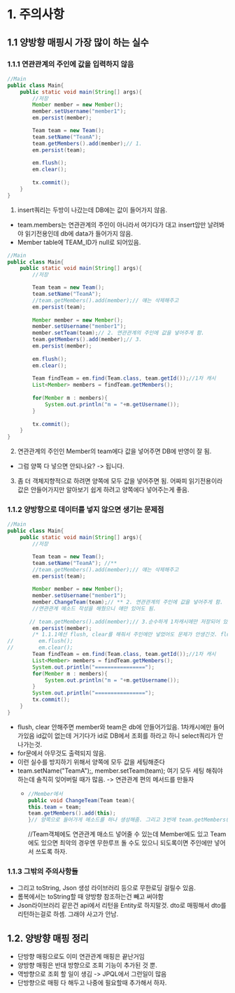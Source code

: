 # 1. 주의사항
## 1.1 양방향 매핑시 가장 많이 하는 실수
### 1.1.1 연관관계의 주인에 값을 입력하지 않음
```java
//Main
public class Main{
    public static void main(String[] args){
        //저장
        Member member = new Member();
        member.setUsername("member1");
        em.persist(member);

        Team team = new Team();
        team.setName("TeamA");
        team.getMembers().add(member);// 1.
        em.persist(team);
        
        em.flush();
        em.clear();
        
        tx.commit();
    }
}
```
1.  insert쿼리는 두방이 나갔는데 DB에는 값이 들어가지 않음.
* team.members는 연관관계의 주인이 아니라서 여기다가 대고 insert암만 날려봐야 읽기전용인데 db에 data가 들어가지 않음.
* Member table에 TEAM_ID가 null로 되어있음.

```java
//Main
public class Main{
    public static void main(String[] args){
        //저장

        Team team = new Team();
        team.setName("TeamA");
        //team.getMembers().add(member);// 얘는 삭제해주고 
        em.persist(team);
        
        Member member = new Member();
        member.setUsername("member1");
        member.setTeam(team);// 2. 연관관계의 주인에 값을 넣어주게 함.
        team.getMembers().add(member);// 3. 
        em.persist(member);
        
        em.flush();
        em.clear();
        
        Team findTeam = em.find(Team.class, team.getId());//1차 캐시
        List<Member> members = findTeam.getMembers();
        
        for(Member m : members){
            System.out.println("m = "+m.getUsername());
        }
        
        tx.commit();
    }
}
```
2. 연관관계의 주인인 Member의 team에다 값을 넣어주면 DB에 반영이 잘 됨. 

* 그럼 양쪽 다 넣으면 안되나요? -> 됩니다.
3. 좀 더 객체지향적으로 하려면 양쪽에 모두 값을 넣어주면 됨. 어짜피 읽기전용이라 값은 안들어가지만 알아보기 쉽게 하려고 양쪽에다 넣어주는게 좋음.


### 1.1.2 양방향으로 데이터를 넣지 않으면 생기는 문제점
```java
//Main
public class Main{
    public static void main(String[] args){
        //저장

        Team team = new Team();
        team.setName("TeamA"); //**
        //team.getMembers().add(member);// 얘는 삭제해주고 
        em.persist(team);
        
        Member member = new Member();
        member.setUsername("member1");
        member.ChangeTeam(team);// ** 2. 연관관계의 주인에 값을 넣어주게 함.
        //연관관계 메소드 작성을 해줬으니 얘만 있어도 됨.
        
       // team.getMembers().add(member);// 3.순수하게 1차캐시에만 저장되어 있다면 team.getMembers().add(member)가 없다면 못읽어들임
        em.persist(member);
        /* 1.1.1에선 flush, clear를 해줘서 주인에만 넣었어도 문제가 안생긴것. flush, clear지우면 어케됨?*/
//        em.flush();
//        em.clear();
        Team findTeam = em.find(Team.class, team.getId());//1차 캐시
        List<Member> members = findTeam.getMembers();
        System.out.println("================");
        for(Member m : members){
            System.out.println("m = "+m.getUsername());
        }
        System.out.println("================");
        tx.commit();
    }
}
```
* flush, clear 안해주면 member와 team은 db에 안들어가있음. 1차캐시에만 들어가있음 id값이 없는데 거기다가 id로 DB에서 조회를 하라고 하니 select쿼리가 안나가는것.
* for문에서 아무것도 출력되지 않음.
* 이런 실수를 방지하기 위해서 양쪽에 모두 값을 세팅해준다
* team.setName("TeamA");, member.setTeam(team); 여기 모두 세팅 해줘야 하는데 솔직히 잊어버릴 때가 많음. -> 연관관계 편의 메서드를 만들자
  * ```java
    //Member에서
    public void ChangeTeam(Team team){
    this.team = team;
    team.getMembers().add(this);
    }// 양쪽으로 들어가게 메소드를 하나 생성해줌. 그리고 3번에 team.getMembers().add(member);는 없애주고
    ```  
    //Team객체에도 연관관계 매소드 넣어줄 수 있는데 Member에도 있고 Team에도 있으면 최악의 경우엔 무한루프 돌 수도 있으니 되도록이면 주인에만 넣어서 쓰도록 하자.
### 1.1.3 그밖의 주의사항들 
  * 그리고 toString, Json 생성 라이브러리 등으로 무한로딩 걸릴수 있음.
  * 롬복에서는 toString할 때 양방향 참조하는건 빼고 써야함
  * Json라이브러리 같은건 api에서 리턴을 Entity로 하지말것. dto로 매핑해서 dto를 리턴하는걸로 하셈. 그래야 사고가 안남.

## 1.2. 양방향 매핑 정리
* 단방향 매핑으로도 이미 연관관계 매핑은 끝난거임
* 양방향 매핑은 반대 방향으로 조회 기능이 추가된 것 뿐.
* 역방향으로 조회 할 일이 생김 -> JPQL에서 그런일이 많음
* 단방향으로 매핑 다 해두고 나중에 필요할때 추가해서 하자.


